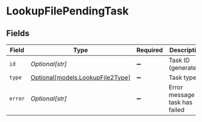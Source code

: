 # LookupFilePendingTask


## Fields

| Field                                                            | Type                                                             | Required                                                         | Description                                                      |
| ---------------------------------------------------------------- | ---------------------------------------------------------------- | ---------------------------------------------------------------- | ---------------------------------------------------------------- |
| `id`                                                             | *Optional[str]*                                                  | :heavy_minus_sign:                                               | Task ID (generated).                                             |
| `type`                                                           | [Optional[models.LookupFile2Type]](../models/lookupfile2type.md) | :heavy_minus_sign:                                               | Task type                                                        |
| `error`                                                          | *Optional[str]*                                                  | :heavy_minus_sign:                                               | Error message if task has failed                                 |